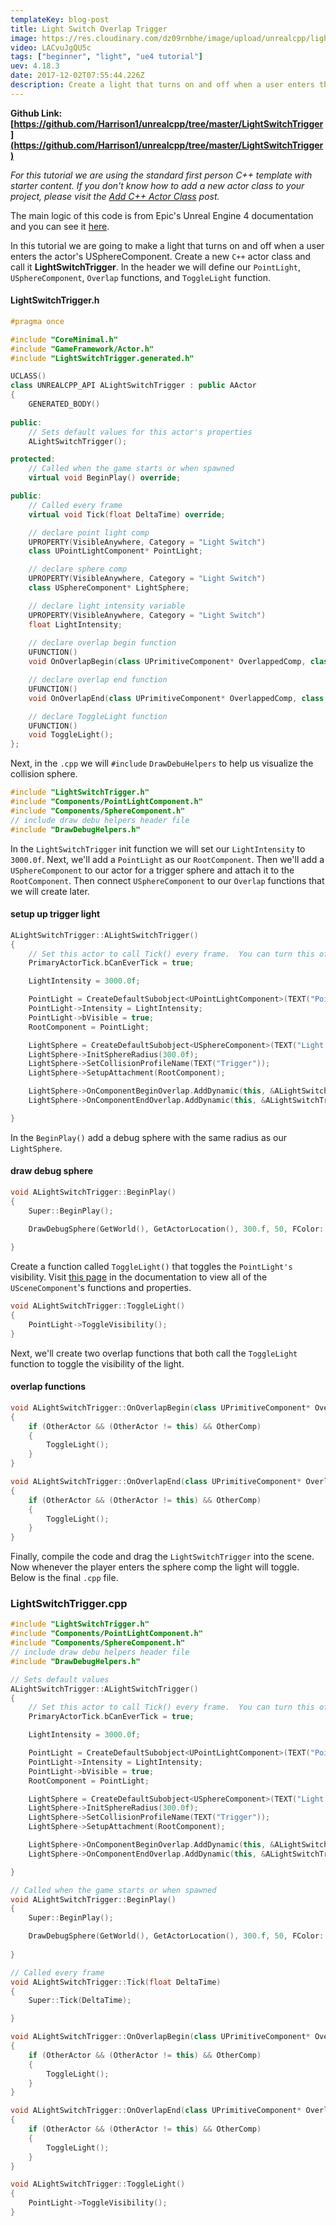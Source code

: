 ```yaml
---
templateKey: blog-post
title: Light Switch Overlap Trigger
image: https://res.cloudinary.com/dz09rnbhe/image/upload/unrealcpp/light-switch-overlap_tkekfo.jpg
video: LACvuJgQU5c
tags: ["beginner", "light", "ue4 tutorial"]
uev: 4.18.3
date: 2017-12-02T07:55:44.226Z
description: Create a light that turns on and off when a user enters the actor's USphereComponent
---
```

**Github Link: [https://github.com/Harrison1/unrealcpp/tree/master/LightSwitchTrigger](https://github.com/Harrison1/unrealcpp/tree/master/LightSwitchTrigger)**

*For this tutorial we are using the standard first person C++ template with starter content. If you don't know how to add a new actor class to your project, please visit the [Add C++ Actor Class](/add-actor-class) post.*

The main logic of this code is from Epic's Unreal Engine 4 documentation and you can see it [here](https://docs.unrealengine.com/latest/INT/Gameplay/ClassCreation/CodeOnly/). 

In this tutorial we are going to make a light that turns on and off when a user enters the actor's USphereComponent. Create a new `C++` actor class and call it **LightSwitchTrigger**. In the header we will define our `PointLight`, `USphereComponent`, `Overlap` functions, and `ToggleLight` function.

#### LightSwitchTrigger.h
```cpp
#pragma once

#include "CoreMinimal.h"
#include "GameFramework/Actor.h"
#include "LightSwitchTrigger.generated.h"

UCLASS()
class UNREALCPP_API ALightSwitchTrigger : public AActor
{
	GENERATED_BODY()
	
public:	
	// Sets default values for this actor's properties
	ALightSwitchTrigger();

protected:
	// Called when the game starts or when spawned
	virtual void BeginPlay() override;

public:	
	// Called every frame
	virtual void Tick(float DeltaTime) override;

	// declare point light comp
	UPROPERTY(VisibleAnywhere, Category = "Light Switch")
	class UPointLightComponent* PointLight;

	// declare sphere comp
	UPROPERTY(VisibleAnywhere, Category = "Light Switch")
	class USphereComponent* LightSphere;

	// declare light intensity variable
	UPROPERTY(VisibleAnywhere, Category = "Light Switch")
	float LightIntensity;
	
	// declare overlap begin function
	UFUNCTION()
	void OnOverlapBegin(class UPrimitiveComponent* OverlappedComp, class AActor* OtherActor, class UPrimitiveComponent* OtherComp, int32 OtherBodyIndex, bool bFromSweep, const FHitResult& SweepResult);

	// declare overlap end function
	UFUNCTION()
	void OnOverlapEnd(class UPrimitiveComponent* OverlappedComp, class AActor* OtherActor, class UPrimitiveComponent* OtherComp, int32 OtherBodyIndex);

	// declare ToggleLight function
	UFUNCTION()
	void ToggleLight();
};
```
Next, in the `.cpp` we will `#include` `DrawDebuHelpers` to help us visualize the collision sphere.

```cpp
#include "LightSwitchTrigger.h"
#include "Components/PointLightComponent.h"
#include "Components/SphereComponent.h"
// include draw debu helpers header file
#include "DrawDebugHelpers.h"
```

In the `LightSwitchTrigger` init function we will set our `LightIntensity` to `3000.0f`. Next, we'll add a `PointLight` as our `RootComponent`. Then we'll add a `USphereComponent` to our actor for a trigger sphere and attach it to the `RootComponent`. Then connect `USphereComponent` to our `Overlap` functions that we will create later.

#### setup up trigger light
```cpp
ALightSwitchTrigger::ALightSwitchTrigger()
{
 	// Set this actor to call Tick() every frame.  You can turn this off to improve performance if you don't need it.
	PrimaryActorTick.bCanEverTick = true;

	LightIntensity = 3000.0f;

	PointLight = CreateDefaultSubobject<UPointLightComponent>(TEXT("Point Light"));
	PointLight->Intensity = LightIntensity;
	PointLight->bVisible = true;
	RootComponent = PointLight;

	LightSphere = CreateDefaultSubobject<USphereComponent>(TEXT("Light Sphere Component"));
	LightSphere->InitSphereRadius(300.0f);
	LightSphere->SetCollisionProfileName(TEXT("Trigger"));
	LightSphere->SetupAttachment(RootComponent);

	LightSphere->OnComponentBeginOverlap.AddDynamic(this, &ALightSwitchTrigger::OnOverlapBegin);
	LightSphere->OnComponentEndOverlap.AddDynamic(this, &ALightSwitchTrigger::OnOverlapEnd); 

}
```   

In the `BeginPlay()` add a debug sphere with the same radius as our `LightSphere`.

#### draw debug sphere
```cpp
void ALightSwitchTrigger::BeginPlay()
{
	Super::BeginPlay();

	DrawDebugSphere(GetWorld(), GetActorLocation(), 300.f, 50, FColor::Green, true, -1, 0, 2);
	
}
```

Create a function called `ToggleLight()` that toggles the `PointLight's` visibility. Visit [this page](https://docs.unrealengine.com/latest/INT/API/Runtime/Engine/Components/USceneComponent/index.html) in the documentation to view all of the `USceneComponent`'s functions and properties.

```cpp
void ALightSwitchTrigger::ToggleLight()
{
    PointLight->ToggleVisibility();
}
```

Next, we'll create two overlap functions that both call the `ToggleLight` function to toggle the visibility of the light.

#### overlap functions
```cpp
void ALightSwitchTrigger::OnOverlapBegin(class UPrimitiveComponent* OverlappedComp, class AActor* OtherActor, class UPrimitiveComponent* OtherComp, int32 OtherBodyIndex, bool bFromSweep, const FHitResult& SweepResult)
{
    if (OtherActor && (OtherActor != this) && OtherComp)
    {
        ToggleLight();
    }
}

void ALightSwitchTrigger::OnOverlapEnd(class UPrimitiveComponent* OverlappedComp, class AActor* OtherActor, class UPrimitiveComponent* OtherComp, int32 OtherBodyIndex)
{
    if (OtherActor && (OtherActor != this) && OtherComp)
    {
        ToggleLight();
    }
}
```

Finally, compile the code and drag the `LightSwitchTrigger` into the scene. Now whenever the player enters the sphere comp the light will toggle. Below is the final `.cpp` file.

### LightSwitchTrigger.cpp
```cpp
#include "LightSwitchTrigger.h"
#include "Components/PointLightComponent.h"
#include "Components/SphereComponent.h"
// include draw debu helpers header file
#include "DrawDebugHelpers.h"

// Sets default values
ALightSwitchTrigger::ALightSwitchTrigger()
{
 	// Set this actor to call Tick() every frame.  You can turn this off to improve performance if you don't need it.
	PrimaryActorTick.bCanEverTick = true;

	LightIntensity = 3000.0f;

	PointLight = CreateDefaultSubobject<UPointLightComponent>(TEXT("Point Light"));
	PointLight->Intensity = LightIntensity;
	PointLight->bVisible = true;
	RootComponent = PointLight;

	LightSphere = CreateDefaultSubobject<USphereComponent>(TEXT("Light Sphere Component"));
	LightSphere->InitSphereRadius(300.0f);
	LightSphere->SetCollisionProfileName(TEXT("Trigger"));
	LightSphere->SetupAttachment(RootComponent);

	LightSphere->OnComponentBeginOverlap.AddDynamic(this, &ALightSwitchTrigger::OnOverlapBegin);
	LightSphere->OnComponentEndOverlap.AddDynamic(this, &ALightSwitchTrigger::OnOverlapEnd); 

}

// Called when the game starts or when spawned
void ALightSwitchTrigger::BeginPlay()
{
	Super::BeginPlay();

	DrawDebugSphere(GetWorld(), GetActorLocation(), 300.f, 50, FColor::Green, true, -1, 0, 2);
	
}

// Called every frame
void ALightSwitchTrigger::Tick(float DeltaTime)
{
	Super::Tick(DeltaTime);

}

void ALightSwitchTrigger::OnOverlapBegin(class UPrimitiveComponent* OverlappedComp, class AActor* OtherActor, class UPrimitiveComponent* OtherComp, int32 OtherBodyIndex, bool bFromSweep, const FHitResult& SweepResult)
{
    if (OtherActor && (OtherActor != this) && OtherComp)
    {
        ToggleLight();
    }
}

void ALightSwitchTrigger::OnOverlapEnd(class UPrimitiveComponent* OverlappedComp, class AActor* OtherActor, class UPrimitiveComponent* OtherComp, int32 OtherBodyIndex)
{
    if (OtherActor && (OtherActor != this) && OtherComp)
    {
        ToggleLight();
    }
}

void ALightSwitchTrigger::ToggleLight()
{
    PointLight->ToggleVisibility();
}
```